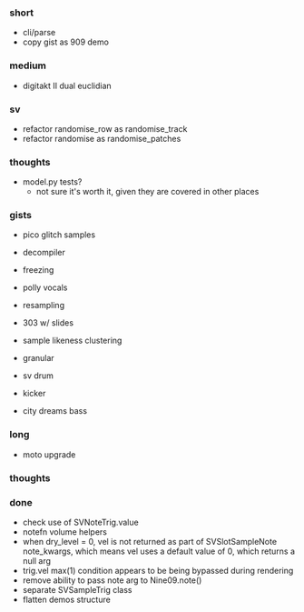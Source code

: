 ### short

- cli/parse
- copy gist as 909 demo

### medium

- digitakt II dual euclidian

### sv

- refactor randomise_row as randomise_track
- refactor randomise as randomise_patches

### thoughts

- model.py tests?
  - not sure it's worth it, given they are covered in other places

### gists 

- pico glitch samples

- decompiler
- freezing
- polly vocals
- resampling
- 303 w/ slides

- sample likeness clustering
- granular
- sv drum
- kicker
- city dreams bass

### long

- moto upgrade

### thoughts

### done

- check use of SVNoteTrig.value
- notefn volume helpers
- when dry_level = 0, vel is not returned as part of SVSlotSampleNote note_kwargs, which means vel uses a default value of 0, which returns a null arg
- trig.vel max(1) condition appears to be being bypassed during rendering
- remove ability to pass note arg to Nine09.note()
- separate SVSampleTrig class
- flatten demos structure

